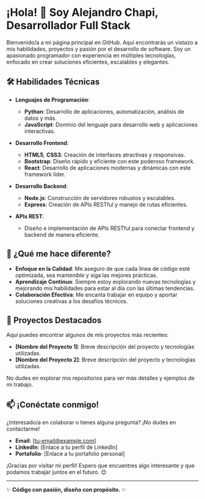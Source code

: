 # ¡Hola! 👋 Soy Alejandro Chapi, Desarrollador Full Stack

Bienvenido/a a mi página principal en GitHub. Aquí encontrarás un vistazo a mis habilidades, proyectos y pasión por el desarrollo de software. Soy un apasionado programador con experiencia en múltiples tecnologías, enfocado en crear soluciones eficientes, escalables y elegantes.

## 🛠️ Habilidades Técnicas

- **Lenguajes de Programación**:  
  - **Python**: Desarrollo de aplicaciones, automatización, análisis de datos y más.  
  - **JavaScript**: Dominio del lenguaje para desarrollo web y aplicaciones interactivas.  

- **Desarrollo Frontend**:  
  - **HTML5**, **CSS3**: Creación de interfaces atractivas y responsivas.  
  - **Bootstrap**: Diseño rápido y eficiente con este poderoso framework.  
  - **React**: Desarrollo de aplicaciones modernas y dinámicas con este framework líder.  

- **Desarrollo Backend**:  
  - **Node.js**: Construcción de servidores robustos y escalables.  
  - **Express**: Creación de APIs RESTful y manejo de rutas eficientes.  

- **APIs REST**:  
  - Diseño e implementación de APIs RESTful para conectar frontend y backend de manera eficiente.  

## 🌟 ¿Qué me hace diferente?

- **Enfoque en la Calidad**: Me aseguro de que cada línea de código esté optimizada, sea mantenible y siga las mejores prácticas.  
- **Aprendizaje Continuo**: Siempre estoy explorando nuevas tecnologías y mejorando mis habilidades para estar al día con las últimas tendencias.  
- **Colaboración Efectiva**: Me encanta trabajar en equipo y aportar soluciones creativas a los desafíos técnicos.  

## 🚀 Proyectos Destacados

Aquí puedes encontrar algunos de mis proyectos más recientes:  
- **[Nombre del Proyecto 1]**: Breve descripción del proyecto y tecnologías utilizadas.  
- **[Nombre del Proyecto 2]**: Breve descripción del proyecto y tecnologías utilizadas.  

No dudes en explorar mis repositorios para ver más detalles y ejemplos de mi trabajo.  

## 📫 ¡Conéctate conmigo!

¿Interesado/a en colaborar o tienes alguna pregunta? ¡No dudes en contactarme!  
- **Email**: [tu-email@example.com]  
- **LinkedIn**: [Enlace a tu perfil de LinkedIn]  
- **Portafolio**: [Enlace a tu portafolio personal]  

¡Gracias por visitar mi perfil! Espero que encuentres algo interesante y que podamos trabajar juntos en el futuro. 😊  

---  
✨ **Código con pasión, diseño con propósito.** ✨

